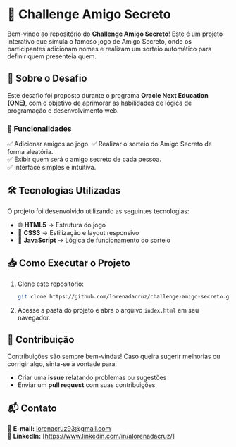 # 🎁 Challenge Amigo Secreto  

Bem-vindo ao repositório do **Challenge Amigo Secreto**! Este é um projeto interativo que simula o famoso jogo de Amigo Secreto, onde os participantes adicionam nomes e realizam um sorteio automático para definir quem presenteia quem.  

## 📌 Sobre o Desafio  

Este desafio foi proposto durante o programa **Oracle Next Education (ONE)**, com o objetivo de aprimorar as habilidades de lógica de programação e desenvolvimento web.  

### 🚀 Funcionalidades  

✅ Adicionar amigos ao jogo.
✅ Realizar o sorteio do Amigo Secreto de forma aleatória.  
✅ Exibir quem será o amigo secreto de cada pessoa.  
✅ Interface simples e intuitiva.

## 🛠 Tecnologias Utilizadas  

O projeto foi desenvolvido utilizando as seguintes tecnologias:  

- 🌐 **HTML5** → Estrutura do jogo  
- 🎨 **CSS3** → Estilização e layout responsivo  
- 📜 **JavaScript** → Lógica de funcionamento do sorteio  

## 📥 Como Executar o Projeto  

1. Clone este repositório:  
   ```bash
   git clone https://github.com/lorenadacruz/challenge-amigo-secreto.git
2. Acesse a pasta do projeto e abra o arquivo `index.html` em seu navegador.  

## 🤝 Contribuição  

Contribuições são sempre bem-vindas! Caso queira sugerir melhorias ou corrigir algo, sinta-se à vontade para:  

- Criar uma **issue** relatando problemas ou sugestões  
- Enviar um **pull request** com suas contribuições  

## 📬 Contato  

📧 **E-mail:** lorenacruz93@gmail.com  
🔗 **LinkedIn:** [https://www.linkedin.com/in/alorenadacruz/]
